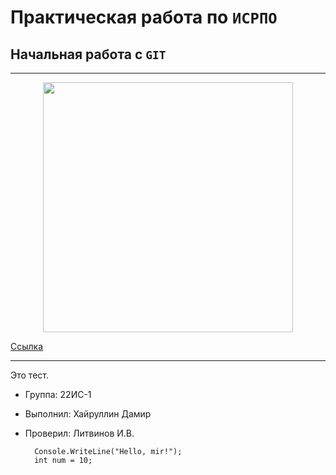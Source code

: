 # Практическая работа по ``ИСРПО``

## Начальная работа с ``GIT``

-----

<p align="center"><img src="https://s0.rbk.ru/v6_top_pics/media/img/5/31/756806793338315.png" width="400"></p>

<p><a href="https://www.twitch.tv/i_sumashedshiy">Ссылка</a></p>

-----

Это тест.

* Группа: 22ИС-1
* Выполнил: Хайруллин Дамир
* Проверил: Литвинов И.В.

        Console.WriteLine("Hello, mir!");
        int num = 10;